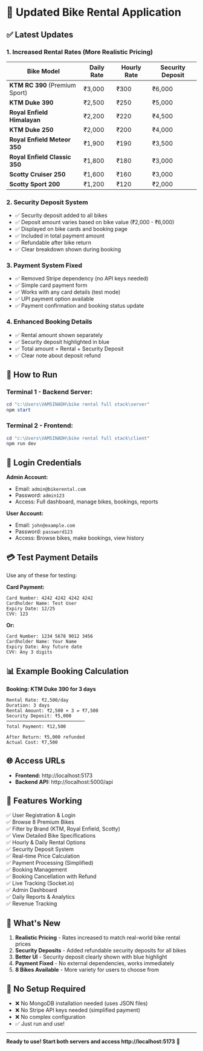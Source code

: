 # 🎉 Updated Bike Rental Application

## ✅ Latest Updates

### 1. **Increased Rental Rates (More Realistic Pricing)**

| Bike Model | Daily Rate | Hourly Rate | Security Deposit |
|------------|------------|-------------|------------------|
| **KTM RC 390** (Premium Sport) | ₹3,000 | ₹300 | ₹6,000 |
| **KTM Duke 390** | ₹2,500 | ₹250 | ₹5,000 |
| **Royal Enfield Himalayan** | ₹2,200 | ₹220 | ₹4,500 |
| **KTM Duke 250** | ₹2,000 | ₹200 | ₹4,000 |
| **Royal Enfield Meteor 350** | ₹1,900 | ₹190 | ₹3,500 |
| **Royal Enfield Classic 350** | ₹1,800 | ₹180 | ₹3,000 |
| **Scotty Cruiser 250** | ₹1,600 | ₹160 | ₹3,000 |
| **Scotty Sport 200** | ₹1,200 | ₹120 | ₹2,000 |

### 2. **Security Deposit System**
- ✅ Security deposit added to all bikes
- ✅ Deposit amount varies based on bike value (₹2,000 - ₹6,000)
- ✅ Displayed on bike cards and booking page
- ✅ Included in total payment amount
- ✅ Refundable after bike return
- ✅ Clear breakdown shown during booking

### 3. **Payment System Fixed**
- ✅ Removed Stripe dependency (no API keys needed)
- ✅ Simple card payment form
- ✅ Works with any card details (test mode)
- ✅ UPI payment option available
- ✅ Payment confirmation and booking status update

### 4. **Enhanced Booking Details**
- ✅ Rental amount shown separately
- ✅ Security deposit highlighted in blue
- ✅ Total amount = Rental + Security Deposit
- ✅ Clear note about deposit refund

## 🚀 How to Run

### Terminal 1 - Backend Server:
```powershell
cd "c:\Users\VAMSINADH\bike rental full stack\server"
npm start
```

### Terminal 2 - Frontend:
```powershell
cd "c:\Users\VAMSINADH\bike rental full stack\client"
npm run dev
```

## 🔑 Login Credentials

**Admin Account:**
- Email: `admin@bikerental.com`
- Password: `admin123`
- Access: Full dashboard, manage bikes, bookings, reports

**User Account:**
- Email: `john@example.com`
- Password: `password123`
- Access: Browse bikes, make bookings, view history

## 💳 Test Payment Details

Use any of these for testing:

**Card Payment:**
```
Card Number: 4242 4242 4242 4242
Cardholder Name: Test User
Expiry Date: 12/25
CVV: 123
```

**Or:**
```
Card Number: 1234 5678 9012 3456
Cardholder Name: Your Name
Expiry Date: Any future date
CVV: Any 3 digits
```

## 📊 Example Booking Calculation

**Booking: KTM Duke 390 for 3 days**

```
Rental Rate: ₹2,500/day
Duration: 3 days
Rental Amount: ₹2,500 × 3 = ₹7,500
Security Deposit: ₹5,000
─────────────────────────────
Total Payment: ₹12,500

After Return: ₹5,000 refunded
Actual Cost: ₹7,500
```

## 🌐 Access URLs

- **Frontend:** http://localhost:5173
- **Backend API:** http://localhost:5000/api

## 📱 Features Working

✅ User Registration & Login  
✅ Browse 8 Premium Bikes  
✅ Filter by Brand (KTM, Royal Enfield, Scotty)  
✅ View Detailed Bike Specifications  
✅ Hourly & Daily Rental Options  
✅ Security Deposit System  
✅ Real-time Price Calculation  
✅ Payment Processing (Simplified)  
✅ Booking Management  
✅ Booking Cancellation with Refund  
✅ Live Tracking (Socket.io)  
✅ Admin Dashboard  
✅ Daily Reports & Analytics  
✅ Revenue Tracking  

## 🎯 What's New

1. **Realistic Pricing** - Rates increased to match real-world bike rental prices
2. **Security Deposits** - Added refundable security deposits for all bikes
3. **Better UI** - Security deposit clearly shown with blue highlight
4. **Payment Fixed** - No external dependencies, works immediately
5. **8 Bikes Available** - More variety for users to choose from

## 🔧 No Setup Required

- ❌ No MongoDB installation needed (uses JSON files)
- ❌ No Stripe API keys needed (simplified payment)
- ❌ No complex configuration
- ✅ Just run and use!

---

**Ready to use! Start both servers and access http://localhost:5173** 🚀
